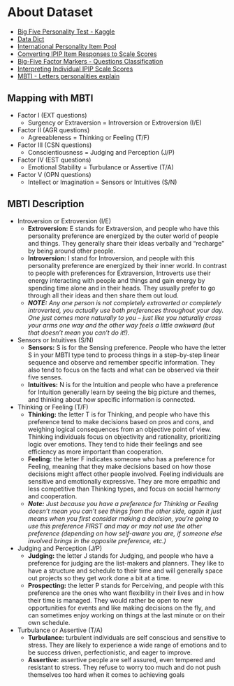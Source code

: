 # About Dataset
- [Big Five Personality Test - Kaggle](https://www.kaggle.com/datasets/tunguz/big-five-personality-test)
- [Data Dict](./data/codebook.txt)
- [International Personality Item Pool](https://ipip.ori.org/)
- [Converting IPIP Item Responses to Scale Scores](https://ipip.ori.org/newScoringInstructions.htm)
- [Big-Five Factor Markers - Questions Classification](https://ipip.ori.org/newBigFive5broadKey.htm)
- [Interpreting Individual IPIP Scale Scores](https://ipip.ori.org/InterpretingIndividualIPIPScaleScores.htm)
- [MBTI - Letters personalities explain](https://www.16personalities.com/articles/our-theory)

## Mapping with MBTI
- Factor I (EXT questions)
    - Surgency or Extraversion = Introversion or Extroversion (I/E)
- Factor II (AGR questions)
    - Agreeableness = Thinking or Feeling (T/F)
- Factor III (CSN questions)
    - Conscientiousness = Judging and Perception (J/P)
- Factor IV (EST questions)
    - Emotional Stability = Turbulance or Assertive (T/A)
- Factor V (OPN questions)
    - Intellect or Imagination = Sensors or Intuitives (S/N)

## MBTI Description
- Introversion or Extroversion (I/E)
    - **Extroversion:** E stands for Extraversion, and people who have this personality preference are energized by the outer world of people and things. They generally share their ideas verbally and “recharge” by being around other people.
    - **Introversion:** I stand for Introversion, and people with this personality preference are energized by their inner world. In contrast to people with preferences for Extraversion, Introverts use their energy interacting with people and things and gain energy by spending time alone and in their heads. They usually prefer to go through all their ideas and then share them out loud.
    - ***NOTE:** Any one person is not completely extraverted or completely introverted, you actually use both preferences throughout your day. One just comes more naturally to you – just like you naturally cross your arms one way and the other way feels a little awkward (but that doesn’t mean you can’t do it!).*
- Sensors or Intuitives (S/N)
    - **Sensors:** S is for the Sensing preference. People who have the letter S in your MBTI type tend to process things in a step-by-step linear sequence and observe and remember specific information. They also tend to focus on the facts and what can be observed via their five senses.
    - **Intuitives:** N is for the Intuition and people who have a preference for Intuition generally learn by seeing the big picture and themes, and thinking about how specific information is connected.
- Thinking or Feeling (T/F)
    - **Thinking:** the letter T is for Thinking, and people who have this preference tend to make decisions based on pros and cons, and weighing logical consequences from an objective point of view. Thinking individuals focus on objectivity and rationality, prioritizing logic over emotions. They tend to hide their feelings and see efficiency as more important than cooperation.
    - **Feeling:** the letter F indicates someone who has a preference for Feeling, meaning that they make decisions based on how those decisions might affect other people involved. Feeling individuals are sensitive and emotionally expressive. They are more empathic and less competitive than Thinking types, and focus on social harmony and cooperation.
    - ***Note:** Just because you have a preference for Thinking or Feeling doesn’t mean you can’t see things from the other side, again it just means when you first consider making a decision, you’re going to use this preference FIRST and may or may not use the other preference (depending on how self-aware you are, if someone else involved brings in the opposite preference, etc.)*
- Judging and Perception (J/P)
    - **Judging:** the letter J stands for Judging, and people who have a preference for judging are the list-makers and planners. They like to have a structure and schedule to their time and will generally space out projects so they get work done a bit at a time.
    - **Prospecting:** the letter P stands for Perceiving, and people with this preference are the ones who want flexibility in their lives and in how their time is managed. They would rather be open to new opportunities for events and like making decisions on the fly, and can sometimes enjoy working on things at the last minute or on their own schedule.
- Turbulance or Assertive (T/A)
    - **Turbulance:** turbulent individuals are self conscious and sensitive to stress. They are likely to experience a wide range of emotions and to be success driven, perfectionistic, and eager to improve.
    - **Assertive:** assertive people are self assured, even tempered and resistant to stress. They refuse to worry too much and do not push themselves too hard when it comes to achieving goals
